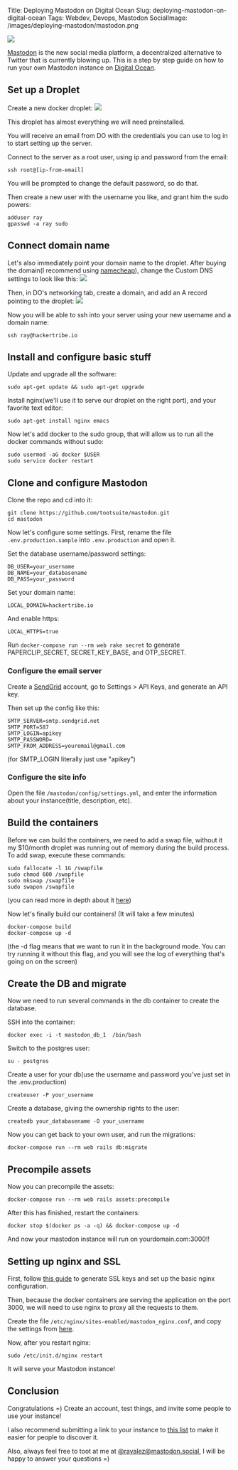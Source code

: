 Title: Deploying Mastodon on Digital Ocean
Slug: deploying-mastodon-on-digital-ocean
Tags: Webdev, Devops, Mastodon
SocialImage: /images/deploying-mastodon/mastodon.png

![](/images/deploying-mastodon/mastodon.png)

[Mastodon](https://github.com/tootsuite/mastodon) is the new social media platform, a decentralized alternative to Twitter that is currently blowing up. This is a step by step guide on how to run your own Mastodon instance on [Digital Ocean](http://digitalocean.com).

## Set up a Droplet
Create a new docker droplet:
![](https://raw.githubusercontent.com/raymestalez/django-react-blog/master/assets/docker-droplet.png)

This droplet has almost everything we will need preinstalled.

You will receive an email from DO with the credentials you can use to log in to start setting up the server.

Connect to the server as a root user, using ip and password from the email:

```
ssh root@[ip-from-email]
```

You will be prompted to change the default password, so do that.

Then create a new user with the username you like, and grant him the sudo powers:
```
adduser ray
gpasswd -a ray sudo
```

## Connect domain name
Let's also immediately point your domain name to the droplet. After buying the domain(I recommend using [namecheap](http://namecheap.com)), change the Custom DNS settings to look like this:
![](http://i.imgur.com/FxKpsob.png)

Then, in DO's networking tab, create a domain, and add an A record pointing to the droplet:
![](http://i.imgur.com/AJppAHP.png)


Now you will be able to ssh into your server using your new username and a domain name:

```
ssh ray@hackertribe.io
```

## Install and configure basic stuff

Update and upgrade all the software:

```
sudo apt-get update && sudo apt-get upgrade
```

Install nginx(we'll use it to serve our droplet on the right port), and your favorite text editor:

```
sudo apt-get install nginx emacs
```

Now let's add docker to the sudo group, that will allow us to run all the docker commands without sudo:

```
sudo usermod -aG docker $USER
sudo service docker restart
```


## Clone and configure Mastodon

Clone the repo and cd into it:

```
git clone https://github.com/tootsuite/mastodon.git
cd mastodon
```

Now let's configure some settings.  First, rename the file ```.env.production.sample``` into ```.env.production``` and open it.

Set the database username/password settings:

```
DB_USER=your_username
DB_NAME=your_databasename
DB_PASS=your_password
```

Set your domain name:
```
LOCAL_DOMAIN=hackertribe.io
```

And enable https:

```
LOCAL_HTTPS=true
```

Run ```docker-compose run --rm web rake secret``` to generate PAPERCLIP_SECRET, SECRET_KEY_BASE, and OTP_SECRET.

### Configure the email server
Create a [SendGrid](https://sendgrid.com/) account, go to Settings &gt; API Keys, and generate an API key.

Then set up the config like this:

```
SMTP_SERVER=smtp.sendgrid.net
SMTP_PORT=587
SMTP_LOGIN=apikey
SMTP_PASSWORD=
SMTP_FROM_ADDRESS=youremail@gmail.com
```

(for SMTP_LOGIN literally just use &quot;apikey&quot;)

### Configure the site info
Open the file `/mastodon/config/settings.yml`, and enter the information about your instance(title, description, etc).

## Build the containers
Before we can build the containers, we need to add a swap file, without it my $10/month droplet was running out of memory during the build process. To add swap, execute these commands:

```
sudo fallocate -l 1G /swapfile
sudo chmod 600 /swapfile
sudo mkswap /swapfile
sudo swapon /swapfile
```

(you can read more in depth about it [here](https://www.digitalocean.com/community/tutorials/how-to-add-swap-space-on-ubuntu-16-04))

Now let's finally build our containers! (It will take a few minutes)

```
docker-compose build
docker-compose up -d
```

(the -d flag means that we want to run it in the background mode. You can try running it without this flag, and you will see the log of everything that's going on on the screen)

## Create the DB and migrate
Now we need to run several commands in the db container to create the database.

SSH into the container:

```
docker exec -i -t mastodon_db_1  /bin/bash
```

Switch to the postgres user:

```
su - postgres
```

Create a user for your db(use the username and password you've just set in the .env.production)
```
createuser -P your_username
```

Create a database, giving the ownership rights to the user:

```
createdb your_databasename -O your_username
```

Now you can get back to your own user, and run the migrations:

```
docker-compose run --rm web rails db:migrate
```


## Precompile assets
Now you can precompile the assets:
```
docker-compose run --rm web rails assets:precompile
```

After this has finished, restart the containers:

```
docker stop $(docker ps -a -q) && docker-compose up -d
```

And now your mastodon instance will run on yourdomain.com:3000!!

## Setting up nginx and SSL

First, follow [this guide](https://www.digitalocean.com/community/tutorials/how-to-secure-nginx-with-let-s-encrypt-on-ubuntu-16-04) to generate SSL keys and set up the basic nginx configuration.

Then, because the docker containers are serving the application on the port 3000, we will need to use nginx to proxy all the requests to them. 

Create the file ```/etc/nginx/sites-enabled/mastodon_nginx.conf```, and copy the settings from [here](https://github.com/tootsuite/mastodon/blob/master/docs/Running-Mastodon/Production-guide.md).

Now, after you restart nginx:
```
sudo /etc/init.d/nginx restart
```

It will serve your Mastodon instance! 

## Conclusion

Congratulations =) Create an account, test things, and invite some people to use your instance!

I also recommend submitting a link to your instance to [this list](https://instances.mastodon.xyz) to make it easier for people to discover it.

<!-- If you're looking for some help with deployment - send an email to **contact@startuplab.io**, and I will setup mastodon for you($100). -->

Also, always feel free to toot at me at [@rayalez@mastodon.social](https://mastodon.social/@rayalez), I will be happy to answer your questions =)

